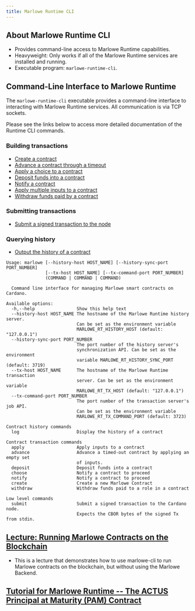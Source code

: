 ```yaml
---
title: Marlowe Runtime CLI
---
```


## About Marlowe Runtime CLI

* Provides command-line access to Marlowe Runtime capabilities.
* Heavyweight: Only works if all of the Marlowe Runtime services are installed and running.
* Executable program: `marlowe-runtime-cli`. 

## Command-Line Interface to Marlowe Runtime

The `marlowe-runtime-cli` executable provides a command-line interface to interacting with Marlowe Runtime services. All communication is via TCP sockets.

Please see the links below to access more detailed documentation of the Runtime CLI commands. 

### Building transactions

- [Create a contract](create.md)
- [Advance a contract through a timeout](advance.md)
- [Apply a choice to a contract](choose.md)
- [Deposit funds into a contract](deposit.md)
- [Notify a contract](notify.md)
- [Apply multiple inputs to a contract](apply.md)
- [Withdraw funds paid by a contract](withdraw.md)

### Submitting transactions

- [Submit a signed transaction to the node](submit.md)

### Querying history

- [Output the history of a contract](log.md)


```console
Usage: marlowe [--history-host HOST_NAME] [--history-sync-port PORT_NUMBER]
               [--tx-host HOST_NAME] [--tx-command-port PORT_NUMBER]
               (COMMAND | COMMAND | COMMAND)

  Command line interface for managing Marlowe smart contracts on Cardano.

Available options:
  -h,--help                Show this help text
  --history-host HOST_NAME The hostname of the Marlowe Runtime history server.
                           Can be set as the environment variable
                           MARLOWE_RT_HISTORY_HOST (default: "127.0.0.1")
  --history-sync-port PORT_NUMBER
                           The port number of the history server's
                           synchronization API. Can be set as the environment
                           variable MARLOWE_RT_HISTORY_SYNC_PORT (default: 3719)
  --tx-host HOST_NAME      The hostname of the Marlowe Runtime transaction
                           server. Can be set as the environment variable
                           MARLOWE_RT_TX_HOST (default: "127.0.0.1")
  --tx-command-port PORT_NUMBER
                           The port number of the transaction server's job API.
                           Can be set as the environment variable
                           MARLOWE_RT_TX_COMMAND_PORT (default: 3723)

Contract history commands
  log                      Display the history of a contract

Contract transaction commands
  apply                    Apply inputs to a contract
  advance                  Advance a timed-out contract by applying an empty set
                           of inputs.
  deposit                  Deposit funds into a contract
  choose                   Notify a contract to proceed
  notify                   Notify a contract to proceed
  create                   Create a new Marlowe Contract
  withdraw                 Withdraw funds paid to a role in a contract

Low level commands
  submit                   Submit a signed transaction to the Cardano node.
                           Expects the CBOR bytes of the signed Tx from stdin.
```



## [Lecture: Running Marlowe Contracts on the Blockchain](https://github.com/input-output-hk/marlowe-cardano/blob/main/marlowe-cli/lectures/04-marlowe-cli-concrete.md)

* This is a lecture that demonstrates how to use marlowe-cli to run Marlowe contracts on the blockchain, but without using the Marlowe Backend. 

## [Tutorial for Marlowe Runtime -- The ACTUS Principal at Maturity (PAM) Contract](https://github.com/input-output-hk/marlowe-cardano/blob/main/marlowe-runtime/doc/tutorial.ipynb)
